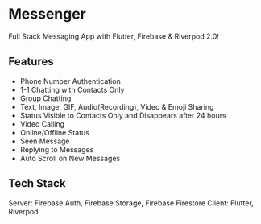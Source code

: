 # Messenger

Full Stack Messaging App with Flutter, Firebase & Riverpod 2.0!

## Features

- Phone Number Authentication
- 1-1 Chatting with Contacts Only
- Group Chatting
- Text, Image, GIF, Audio(Recording), Video & Emoji Sharing
- Status Visible to Contacts Only and Disappears after 24 hours
- Video Calling
- Online/Offline Status
- Seen Message
- Replying to Messages
- Auto Scroll on New Messages

## Tech Stack

Server: Firebase Auth, Firebase Storage, Firebase Firestore
Client: Flutter, Riverpod
